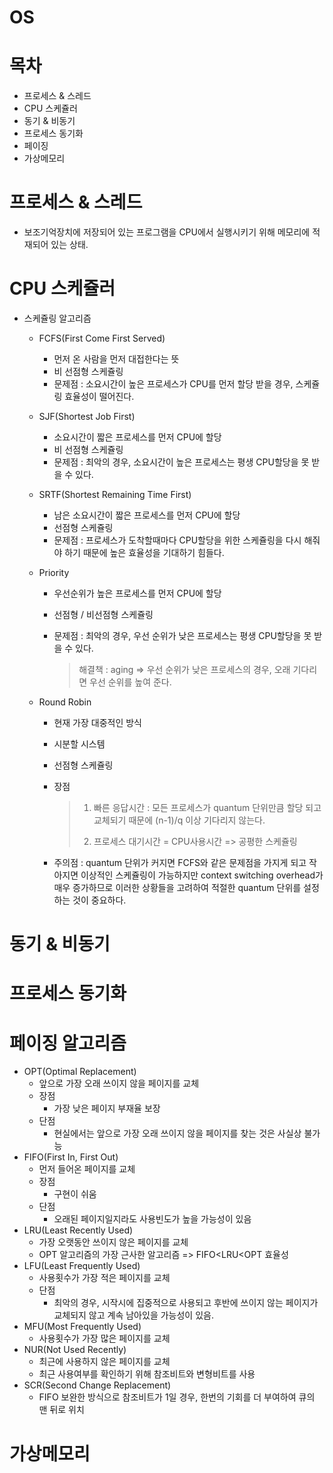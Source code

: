 # OS
# 목차

* 프로세스 & 스레드
* CPU 스케쥴러
* 동기 & 비동기
* 프로세스 동기화
* 페이징
* 가상메모리

# 프로세스 & 스레드

* 보조기억장치에 저장되어 있는 프로그램을 CPU에서 실행시키기 위해 메모리에 적재되어 있는 상태.

# CPU 스케쥴러

 * 스케쥴링 알고리즘

    * FCFS(First Come First Served)

      	* 먼저 온 사람을 먼저 대접한다는 뜻
      	* 비 선점형 스케쥴링
      	* 문제점 : 소요시간이 높은 프로세스가 CPU를 먼저 할당 받을 경우, 스케쥴링 효율성이 떨어진다.

    * SJF(Shortest Job First)

       * 소요시간이 짧은 프로세스를 먼저 CPU에 할당
       * 비 선점형 스케쥴링
       * 문제점 : 최악의 경우, 소요시간이 높은 프로세스는 평생 CPU할당을 못 받을 수 있다.

    * SRTF(Shortest Remaining Time First)

       * 남은 소요시간이 짧은 프로세스를 먼저 CPU에 할당
       * 선점형 스케쥴링
       * 문제점 : 프로세스가 도착할때마다 CPU할당을 위한 스케쥴링을 다시 해줘야 하기 때문에 높은 효율성을 기대하기 힘들다.

    * Priority

       * 우선순위가 높은 프로세스를 먼저 CPU에 할당

       * 선점형 / 비선점형 스케쥴링

       * 문제점 : 최악의 경우, 우선 순위가 낮은 프로세스는 평생 CPU할당을 못 받을 수 있다.

         > 해결책 :  aging => 우선 순위가 낮은 프로세스의 경우, 오래 기다리면 우선 순위를 높여 준다.

    * Round Robin

       * 현재 가장 대중적인 방식

       * 시분할 시스템

       * 선점형 스케쥴링

       * 장점

         > 1. 빠른 응답시간 : 모든 프로세스가 quantum 단위만큼 할당 되고 교체되기 때문에 (n-1)/q 이상 기다리지 않는다.
         >
         > 2. 프로세스 대기시간 = CPU사용시간 => 공평한 스케쥴링

      * 주의점 : quantum 단위가 커지면 FCFS와 같은 문제점을 가지게 되고 작아지면 이상적인 스케쥴링이 가능하지만 context switching overhead가 매우 증가하므로 이러한 상황들을 고려하여 적절한 quantum 단위를 설정하는 것이 중요하다. 

# 동기 & 비동기

# 프로세스 동기화

# 페이징 알고리즘

* OPT(Optimal Replacement)
  * 앞으로 가장 오래 쓰이지 않을 페이지를 교체
  * 장점
    * 가장 낮은 페이지 부재율 보장
  * 단점
    * 현실에서는 앞으로 가장 오래 쓰이지 않을 페이지를 찾는 것은 사실상 불가능
* FIFO(First In, First Out)
  * 먼저 들어온 페이지를 교체
  * 장점
    * 구현이 쉬움
  * 단점
    * 오래된 페이지일지라도 사용빈도가 높을 가능성이 있음
* LRU(Least Recently Used)
  * 가장 오랫동안 쓰이지 않은 페이지를 교체
  * OPT 알고리즘의 가장 근사한 알고리즘 => FIFO<LRU<OPT 효율성
* LFU(Least Frequently Used)
  * 사용횟수가 가장 적은 페이지를 교체
  * 단점
    * 최악의 경우, 시작시에 집중적으로 사용되고 후반에 쓰이지 않는 페이지가 교체되지 않고 계속 남아있을 가능성이 있음.
* MFU(Most Frequently Used)
  * 사용횟수가 가장 많은 페이지를 교체
* NUR(Not Used Recently)
  * 최근에 사용하지 않은 페이지를 교체
  * 최근 사용여부를 확인하기 위해 참조비트와 변형비트를 사용
* SCR(Second Change Replacement)
  * FIFO 보완한 방식으로 참조비트가 1일 경우, 한번의 기회를 더 부여하여 큐의 맨 뒤로 위치

# 가상메모리

